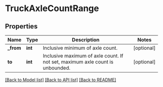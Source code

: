 # TruckAxleCountRange

## Properties
Name | Type | Description | Notes
------------ | ------------- | ------------- | -------------
**_from** | **int** | Inclusive minimum of axle count. | [optional] 
**to** | **int** | Inclusive maximum of axle count. If not set, maximum axle count is unbounded. | [optional] 

[[Back to Model list]](../README.md#documentation-for-models) [[Back to API list]](../README.md#documentation-for-api-endpoints) [[Back to README]](../README.md)

